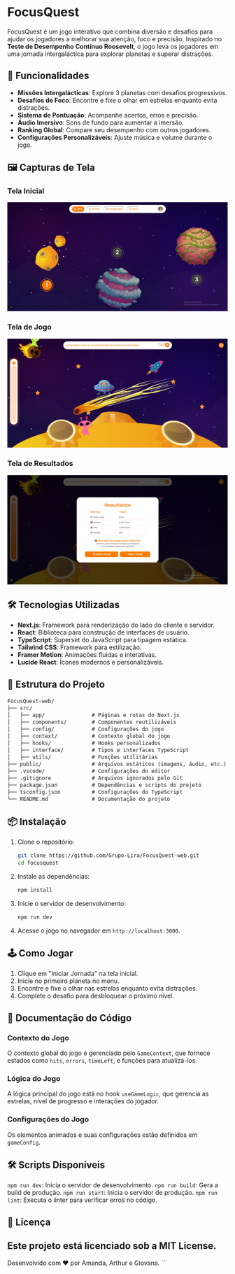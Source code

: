 # FocusQuest

FocusQuest é um jogo interativo que combina diversão e desafios para ajudar os jogadores a melhorar sua atenção, foco e precisão. Inspirado no **Teste de Desempenho Contínuo Roosevelt**, o jogo leva os jogadores em uma jornada intergaláctica para explorar planetas e superar distrações.

## 🚀 Funcionalidades

- **Missões Intergalácticas**: Explore 3 planetas com desafios progressivos.
- **Desafios de Foco**: Encontre e fixe o olhar em estrelas enquanto evita distrações.
- **Sistema de Pontuação**: Acompanhe acertos, erros e precisão.
- **Áudio Imersivo**: Sons de fundo para aumentar a imersão.
- **Ranking Global**: Compare seu desempenho com outros jogadores.
- **Configurações Personalizáveis**: Ajuste música e volume durante o jogo.

## 🖼️ Capturas de Tela

### Tela Inicial
![Tela Inicial](public/img/screenshot-home.png)

### Tela de Jogo
![Tela de Jogo](public/img/screenshot-game.png)

### Tela de Resultados
![Tela de Resultados](public/img/screenshot-results.png)

## 🛠️ Tecnologias Utilizadas

- **Next.js**: Framework para renderização do lado do cliente e servidor.
- **React**: Biblioteca para construção de interfaces de usuário.
- **TypeScript**: Superset do JavaScript para tipagem estática.
- **Tailwind CSS**: Framework para estilização.
- **Framer Motion**: Animações fluidas e interativas.
- **Lucide React**: Ícones modernos e personalizáveis.

## 📂 Estrutura do Projeto

```plaintext
FocusQuest-web/
├── src/
│   ├── app/               # Páginas e rotas do Next.js
│   ├── components/        # Componentes reutilizáveis
│   ├── config/            # Configurações do jogo
│   ├── context/           # Contexto global do jogo
│   ├── hooks/             # Hooks personalizados
│   ├── interface/         # Tipos e interfaces TypeScript
│   ├── utils/             # Funções utilitárias
├── public/                # Arquivos estáticos (imagens, áudio, etc.)
├── .vscode/               # Configurações do editor
├── .gitignore             # Arquivos ignorados pelo Git
├── package.json           # Dependências e scripts do projeto
├── tsconfig.json          # Configurações do TypeScript
└── README.md              # Documentação do projeto
```

## 📦 Instalação
1. Clone o repositório:
     ```bash
    git clone https://github.com/Grupo-Lira/FocusQuest-web.git
    cd focusquest
    ```
2. Instale as dependências:
    ```bash
    npm install
    ```
3. Inicie o servidor de desenvolvimento:
    ```bash
    npm run dev
    ```
4. Acesse o jogo no navegador em `http://localhost:3000`.

## 🕹️ Como Jogar
1. Clique em "Iniciar Jornada" na tela inicial.
2. Inicie no primeiro planeta no menu.
3. Encontre e fixe o olhar nas estrelas enquanto evita distrações.
4. Complete o desafio para desbloquear o próximo nível.

## 📖 Documentação do Código
### Contexto do Jogo
O contexto global do jogo é gerenciado pelo `GameContext`, que fornece estados como `hits`, `errors`, `timeLeft`, e funções para atualizá-los.

### Lógica do Jogo
A lógica principal do jogo está no hook `useGameLogic`, que gerencia as estrelas, nível de progresso e interações do jogador.

### Configurações do Jogo
Os elementos animados e suas configurações estão definidos em `gameConfig`.

## 🛠️ Scripts Disponíveis
`npm run dev`: Inicia o servidor de desenvolvimento.
`npm run build`: Gera a build de produção.
`npm run start`: Inicia o servidor de produção.
`npm run lint`: Executa o linter para verificar erros no código.

## 📄 Licença
Este projeto está licenciado sob a MIT License.
---

Desenvolvido com ❤️ por Amanda, Arthur e Giovana. ```